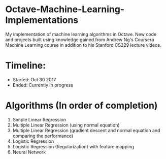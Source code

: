 # Octave-Machine-Learning-Implementations
My implementation of machine learning algorithms in Octave. New code and projects built using knowledge gained from Andrew Ng's Coursera Machine Learning course in addition to his Stanford CS229 lecture videos.

# Timeline:
- Started:  Oct 30 2017
- Ended:  Currently in progress
  
# Algorithms (In order of completion)
1) Simple Linear Regression
2) Multiple Linear Regression (using normal equation)
3) Multiple Linear Regression (gradient descent and normal equation and comparing the performance)
3) Logistic Regression
4) Logistic Regression  (Regularization) with feature mapping
5) Neural Network
